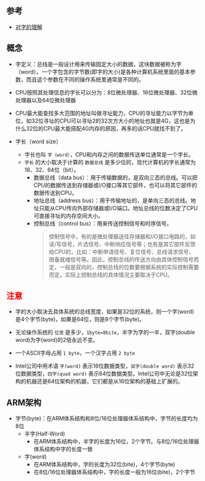 <!--
 * @Author: JohnJeep
 * @Date: 2020-05-21 15:05:29
 * @LastEditTime: 2020-09-22 15:07:53
 * @LastEditors: Please set LastEditors
 * @Description: In User Settings Edit
-->
## 参考
- [对字的理解](https://blog.csdn.net/guosir_/article/details/78346472)


## 概念
- 字定义：总线是一般设计用来传输固定大小的数据，这块数据被称为字（word）。一个字包含的字节数(即字的大小)是各种计算机系统里面的基本参数，而且这个参数在不同的操作系统里通常是不同的。

- CPU按照其处理信息的字长可以分为：8位微处理器、16位微处理器、32位微处理器以及64位微处理器
- CPU最大能查找多大范围的地址叫做寻址能力，CPU的寻址能力以字节为单位，如32位寻址的CPU可以寻址2的32次方大小的地址也就是4G，这也是为什么32位的CPU最大能搭配4G内存的原因，再多的话CPU就找不到了。

- 字长（word size）
  - 字长也叫 `字（word）`，CPU和内存之间的数据传送单位通常是一个字长。
  - `字长` 的大小取决于计算的 `数据总线` 是多少位的，现代计算机的字长通常为16、32、64位（bit）。
    - 数据总线（data bus）：用于传输数据的，是双向三态的总线。可以把CPU的数据传送到存储器或I/O接口等其它部件，也可以将其它部件的数据传送到CPU。
    - 地址总线（address bus）：用于传输地址的，是单向三态的总线。地址只能从CPU传向外部存储器或I/O端口。地址总线的位数决定了CPU可直接寻址的内存空间大小。
    - 控制总线（control bus）：用来传送控制信号和时序信号。
      > 控制信号中，有的是微处理器送往存储器和I/O接口电路的，如读/写信号，片选信号、中断响应信号等；也有是其它部件反馈给CPU的，比如：中断申请信号、复位信号、总线请求信号、限备就绪信号等。因此，控制总线的传送方向由具体控制信号而定，一般是双向的，控制总线的位数要根据系统的实际控制需要而定。实际上控制总线的具体情况主要取决于CPU。


## <font color=red> 注意 </font>
- 字的大小取决去具体系统的总线宽度，如果是32位的系统，则一个字(word)是4个字节(byte)，如果是64位，则是8个字节(byte)。
- 无论操作系统的 `位宽` 是多少，`1byte=8bite`，半字为字的一半，双字(double word)为字(word)的2倍永远不变。

- 一个ASCII字母占用 `1 byte`，一个汉字占用 `2 byte`

- Intel公司中用术语 `字(word)` 表示16位数据类型，`双字(double word)` 表示32位数据类型，`四字(quad word)` 表示64位数据类型。Intel公司中无论是32位架构的机器还是64位架构的机器，它们都是从16位架构的基础上扩展的。



## ARM架构
- 字节(byte)：在ARM体系结构和8位/16位处理器体系结构中，字节的长度均为8位
  - 半字(Half-Word) 
    - 在ARM体系结构中，半字的长度为16位，2个字节。与8位/16位处理器体系结构中字的长度一致
  - 字(word)
    - 在ARM体系结构中，字的长度为32位(bite)，4个字节(byte)
    - 在8位/16位处理器体系结构中，字的长度一般为16位(bite)，2个字节

